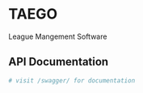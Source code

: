 # TAEGO

League Mangement Software

## API Documentation

```bash 
# visit /swagger/ for documentation